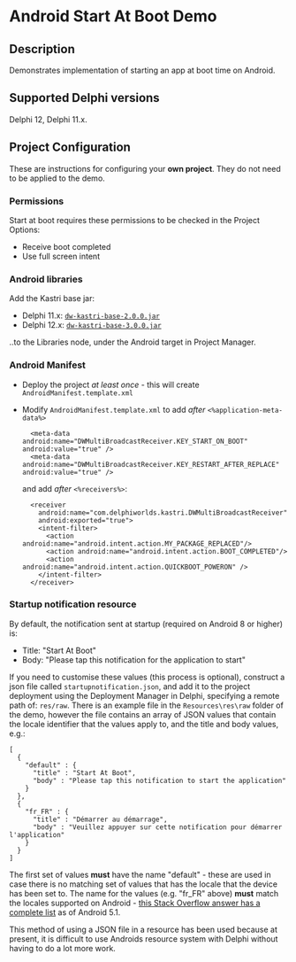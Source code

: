 # Android Start At Boot Demo

## Description

Demonstrates implementation of starting an app at boot time on Android.

## Supported Delphi versions

Delphi 12, Delphi 11.x.

## Project Configuration

These are instructions for configuring your **own project**. They do not need to be applied to the demo.

### Permissions

Start at boot requires these permissions to be checked in the Project Options:

* Receive boot completed
* Use full screen intent

### Android libraries

Add the Kastri base jar:

* Delphi 11.x: [`dw-kastri-base-2.0.0.jar`](https://github.com/DelphiWorlds/Kastri/blob/master/Lib/dw-kastri-base-2.0.0.jar) 
* Delphi 12.x: [`dw-kastri-base-3.0.0.jar`](https://github.com/DelphiWorlds/Kastri/blob/master/Lib/dw-kastri-base-3.0.0.jar) 
 
..to the Libraries node, under the Android target in Project Manager.

### Android Manifest

* Deploy the project *at least once* - this will create `AndroidManifest.template.xml`
* Modify `AndroidManifest.template.xml` to add *after* `<%application-meta-data%>`

  ```
    <meta-data android:name="DWMultiBroadcastReceiver.KEY_START_ON_BOOT" android:value="true" />
    <meta-data android:name="DWMultiBroadcastReceiver.KEY_RESTART_AFTER_REPLACE" android:value="true" />
  ```

  and add *after* `<%receivers%>`:

  ```
    <receiver
      android:name="com.delphiworlds.kastri.DWMultiBroadcastReceiver"
      android:exported="true">
      <intent-filter>
        <action android:name="android.intent.action.MY_PACKAGE_REPLACED"/>
        <action android:name="android.intent.action.BOOT_COMPLETED"/>
        <action android:name="android.intent.action.QUICKBOOT_POWERON" />
      </intent-filter>
    </receiver>
  ``` 

### Startup notification resource

By default, the notification sent at startup (required on Android 8 or higher) is: 

* Title: "Start At Boot"
* Body: "Please tap this notification for the application to start"

If you need to customise these values (this process is optional), construct a json file called `startupnotification.json`, and add it to the project deployment using the Deployment Manager in Delphi, specifying a remote path of: `res/raw`. There is an example file in the `Resources\res\raw` folder of the demo, however the file contains an array of JSON values that contain the locale identifier that the values apply to, and the title and body values, e.g.:

```
[
  {
    "default" : { 
      "title" : "Start At Boot",
      "body" : "Please tap this notification to start the application" 
    }
  },
  {
    "fr_FR" : {
      "title" : "Démarrer au démarrage",
      "body" : "Veuillez appuyer sur cette notification pour démarrer l'application"
    } 
  }
]
```

The first set of values **must** have the name "default" - these are used in case there is no matching set of values that has the locale that the device has been set to. The name for the values (e.g. "fr_FR" above) **must** match the locales supported on Android - [this Stack Overflow answer has a complete list](https://stackoverflow.com/a/30028371/3164070) as of Android 5.1. 

This method of using a JSON file in a resource has been used because at present, it is difficult to use Androids resource system with Delphi without having to do a lot more work.









